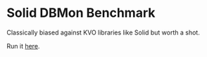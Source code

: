 # Solid DBMon Benchmark

Classically biased against KVO libraries like Solid but worth a shot.

Run it [here](https://ryansolid.github.io/solid-dbmon/).